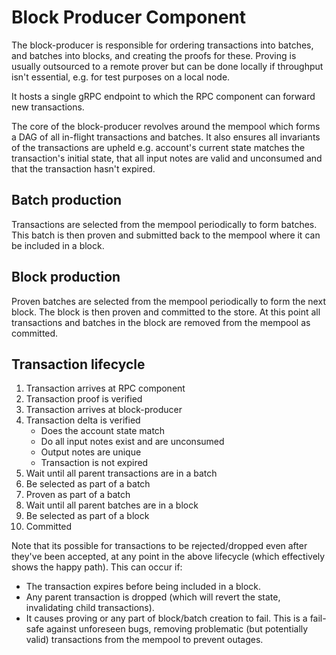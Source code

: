 # Block Producer Component

The block-producer is responsible for ordering transactions into batches, and batches into blocks, and creating the
proofs for these. Proving is usually outsourced to a remote prover but can be done locally if throughput isn't
essential, e.g. for test purposes on a local node.

It hosts a single gRPC endpoint to which the RPC component can forward new transactions.

The core of the block-producer revolves around the mempool which forms a DAG of all in-flight transactions and batches.
It also ensures all invariants of the transactions are upheld e.g. account's current state matches the transaction's
initial state, that all input notes are valid and unconsumed and that the transaction hasn't expired.

## Batch production

Transactions are selected from the mempool periodically to form batches. This batch is then proven and submitted back to
the mempool where it can be included in a block.

## Block production

Proven batches are selected from the mempool periodically to form the next block. The block is then proven and committed
to the store. At this point all transactions and batches in the block are removed from the mempool as committed.

## Transaction lifecycle

1. Transaction arrives at RPC component
2. Transaction proof is verified
3. Transaction arrives at block-producer
4. Transaction delta is verified
   - Does the account state match
   - Do all input notes exist and are unconsumed
   - Output notes are unique
   - Transaction is not expired
5. Wait until all parent transactions are in a batch
6. Be selected as part of a batch
7. Proven as part of a batch
8. Wait until all parent batches are in a block
9. Be selected as part of a block
10. Committed

Note that its possible for transactions to be rejected/dropped even after they've been accepted, at any point in the
above lifecycle (which effectively shows the happy path). This can occur if:

- The transaction expires before being included in a block.
- Any parent transaction is dropped (which will revert the state, invalidating child transactions).
- It causes proving or any part of block/batch creation to fail. This is a fail-safe against unforeseen bugs, removing
  problematic (but potentially valid) transactions from the mempool to prevent outages.
